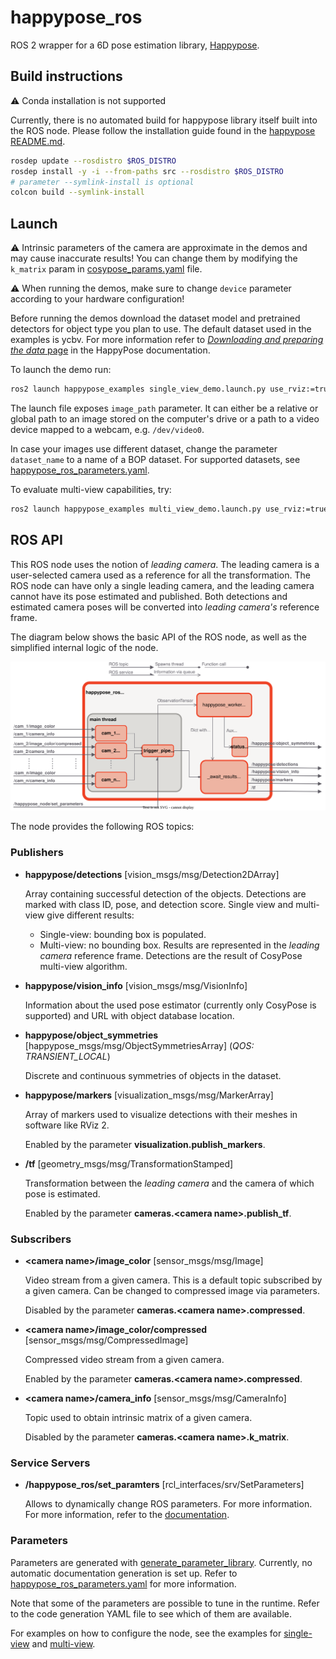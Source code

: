 # happypose_ros
ROS 2 wrapper for a 6D pose estimation library, [Happypose](https://github.com/agimus-project/happypose).

## Build instructions


:warning: Conda installation is not supported

Currently, there is no automated build for happypose library itself built into the ROS node. Please follow the installation guide found in the [happypose README.md](https://github.com/agimus-project/happypose?tab=readme-ov-file#example-with-venv).

```bash
rosdep update --rosdistro $ROS_DISTRO
rosdep install -y -i --from-paths src --rosdistro $ROS_DISTRO
# parameter --symlink-install is optional
colcon build --symlink-install
```

## Launch

:warning: Intrinsic parameters of the camera are approximate in the demos and may cause inaccurate results! You can change them by modifying the `k_matrix` param in [cosypose_params.yaml](./happypose_examples/config/cosypose_params.yaml) file.

:warning: When running the demos, make sure to change `device` parameter according to your hardware configuration!

Before running the demos download the dataset model and pretrained detectors for object type you plan to use. The default dataset used in the examples is ycbv. For more information refer to [*Downloading and preparing the data* page](https://agimus-project.github.io/happypose/cosypose/download_data.html) in the HappyPose documentation.

To launch the demo run:
```bash
ros2 launch happypose_examples single_view_demo.launch.py use_rviz:=true device:=cpu
```
The launch file exposes `image_path` parameter. It can either be a relative or global path to an image stored on the computer's drive or a path to a video device mapped to a webcam, e.g. `/dev/video0`.

In case your images use different dataset, change the parameter `dataset_name` to a name of a BOP dataset. For supported datasets, see [happypose_ros_parameters.yaml](./happypose_ros/happypose_ros/happypose_ros_parameters.yaml).

To evaluate multi-view capabilities, try:
```bash
ros2 launch happypose_examples multi_view_demo.launch.py use_rviz:=true device:=cpu
```


## ROS API

This ROS node uses the notion of *leading camera*. The leading camera is a user-selected camera used as a reference for all the transformation. The ROS node can have only a single leading camera, and the leading camera cannot have its pose estimated and published. Both detections and estimated camera poses will be converted into *leading camera's* reference frame.

The diagram below shows the basic API of the ROS node, as well as the simplified internal logic of the node.

<div align="center">
  <img src="./resources/happypose_ros_diagram.drawio.svg" />
</div>

The node provides the following ROS topics:

### Publishers

- **happypose/detections** [vision_msgs/msg/Detection2DArray]

    Array containing successful detection of the objects. Detections are marked with class ID, pose, and detection score. Single view and multi-view give different results:
    - Single-view: bounding box is populated.
    - Multi-view: no bounding box. Results are represented in the *leading camera* reference frame. Detections are the result of CosyPose multi-view algorithm.

- **happypose/vision_info** [vision_msgs/msg/VisionInfo]

    Information about the used pose estimator (currently only CosyPose is supported) and URL with object database location.

- **happypose/object_symmetries** [happypose_msgs/msg/ObjectSymmetriesArray] (*QOS: TRANSIENT_LOCAL*)

    Discrete and continuous symmetries of objects in the dataset.

- **happypose/markers** [visualization_msgs/msg/MarkerArray]

    Array of markers used to visualize detections with their meshes in software like RViz 2.

    Enabled by the parameter **visualization.publish_markers**.

- **/tf** [geometry_msgs/msg/TransformationStamped]

    Transformation between the *leading camera* and the camera of which pose is estimated.

    Enabled by the parameter **cameras.\<camera name\>.publish_tf**.

### Subscribers

- **\<camera name\>/image_color** [sensor_msgs/msg/Image]

    Video stream from a given camera. This is a default topic subscribed by a given camera. Can be changed to compressed image via parameters.

    Disabled by the parameter **cameras.\<camera name\>.compressed**.

- **\<camera name\>/image_color/compressed** [sensor_msgs/msg/CompressedImage]

    Compressed video stream from a given camera.

    Enabled by the parameter **cameras.\<camera name\>.compressed**.

- **\<camera name\>/camera_info** [sensor_msgs/msg/CameraInfo]

    Topic used to obtain intrinsic matrix of a given camera.

    Disabled by the parameter **cameras.\<camera name\>.k_matrix**.

### Service Servers

- **/happypose_ros/set_paramters** [rcl_interfaces/srv/SetParameters]

    Allows to dynamically change ROS parameters. For more information. For more information, refer to the [documentation](https://docs.ros.org/en/humble/Tutorials/Beginner-CLI-Tools/Understanding-ROS2-Parameters/Understanding-ROS2-Parameters.html).

### Parameters

Parameters are generated with [generate_parameter_library](https://github.com/PickNikRobotics/generate_parameter_library). Currently, no automatic documentation generation is set up. Refer to [happypose_ros_parameters.yaml](./happypose_ros/happypose_ros/happypose_ros_parameters.yaml) for more information.

Note that some of the parameters are possible to tune in the runtime. Refer to the code generation YAML file to see which of them are available.

For examples on how to configure the node, see the examples for [single-view](./happypose_examples/config/cosypose_params.yaml) and [multi-view](./happypose_examples/config/cosypose_params_multiview.yaml).
